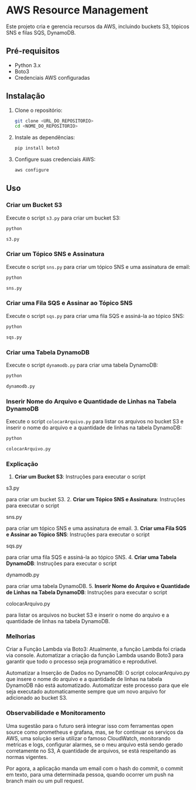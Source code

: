
# AWS Resource Management

Este projeto cria e gerencia recursos da AWS, incluindo buckets S3, tópicos SNS e filas SQS, DynamoDB.

## Pré-requisitos

- Python 3.x
- Boto3
- Credenciais AWS configuradas

## Instalação

1. Clone o repositório:
    ```sh
    git clone <URL_DO_REPOSITORIO>
    cd <NOME_DO_REPOSITORIO>
    ```

2. Instale as dependências:
    ```sh
    pip install boto3
    ```

3. Configure suas credenciais AWS:
    ```sh
    aws configure
    ```

## Uso

### Criar um Bucket S3

Execute o script `s3.py` para criar um bucket S3:
```sh
python 

s3.py


```

### Criar um Tópico SNS e Assinatura

Execute o script `sns.py` para criar um tópico SNS e uma assinatura de email:
```sh
python 

sns.py


```

### Criar uma Fila SQS e Assinar ao Tópico SNS

Execute o script `sqs.py` para criar uma fila SQS e assiná-la ao tópico SNS:
```sh
python 

sqs.py


```


### Criar uma Tabela DynamoDB

Execute o script `dynamodb.py` para criar uma tabela DynamoDB:
```sh
python 

dynamodb.py


```

### Inserir Nome do Arquivo e Quantidade de Linhas na Tabela DynamoDB

Execute o script `colocarArquivo.py` para listar os arquivos no bucket S3 e inserir o nome do arquivo e a quantidade de linhas na tabela DynamoDB:
```sh
python 

colocarArquivo.py


```

### Explicação

1. **Criar um Bucket S3**: Instruções para executar o script 

s3.py

 para criar um bucket S3.
2. **Criar um Tópico SNS e Assinatura**: Instruções para executar o script 

sns.py

 para criar um tópico SNS e uma assinatura de email.
3. **Criar uma Fila SQS e Assinar ao Tópico SNS**: Instruções para executar o script 

sqs.py

 para criar uma fila SQS e assiná-la ao tópico SNS.
4. **Criar uma Tabela DynamoDB**: Instruções para executar o script 

dynamodb.py

 para criar uma tabela DynamoDB.
5. **Inserir Nome do Arquivo e Quantidade de Linhas na Tabela DynamoDB**: Instruções para executar o script 

colocarArquivo.py

 para listar os arquivos no bucket S3 e inserir o nome do arquivo e a quantidade de linhas na tabela DynamoDB.

### Melhorias 

Criar a Função Lambda via Boto3: Atualmente, a função Lambda foi criada via console. Automatizar a criação da função Lambda usando Boto3 para garantir que todo o processo seja programático e reprodutível.

Automatizar a Inserção de Dados no DynamoDB: O script colocarArquivo.py que insere o nome do arquivo e a quantidade de linhas na tabela DynamoDB não está automatizado. Automatizar este processo para que ele seja executado automaticamente sempre que um novo arquivo for adicionado ao bucket S3.

### Observabilidade e Monitoramento

Uma sugestão para o futuro será integrar isso com ferramentas open source
como prometheus e grafana, mas, se for continuar os serviços da AWS, uma 
solução seria utilizar o famoso CloudWatch, monitorando metricas e logs,
configurar alarmes, se o meu arquivo está sendo gerado corretamente no S3,
A quantidade de arquivos, se está respeitando as normas vigentes.

Por agora, a aplicação manda um email com o hash do commit, o commit em texto, para uma determinada pessoa, quando ocorrer um push na branch main ou um pull request.
